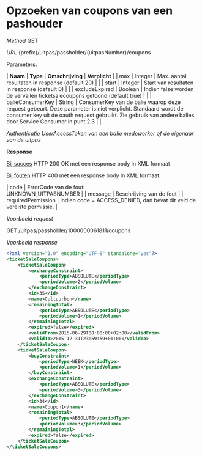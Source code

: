 ---
---

# Opzoeken van coupons van een pashouder

_Method_
GET

_URL_
{prefix}/uitpas/passholder/{uitpasNumber}/coupons

Parameters:

| **Naam** | **Type** | **Omschrijving** | **Verplicht** |
| max | Integer | Max. aantal resultaten in response (default 20) |  |
| start | Integer | Start van resultaten in response (default 0) |  |
| excludeExpired | Boolean | Indien false worden de vervallen ticketsalecoupons getoond (default true) |  |
| balieConsumerKey | String | ConsumerKey van de balie waarop deze request gebeurt. Deze parameter is niet verplicht. Standaard wordt de consumer key uit de oauth request gebruikt. Zie gebruik van andere balies door Service Consumer in punt 2.3 |  |

_Authenticatie_
_UserAccessToken van een balie medewerker of de eigenaar van de uitpas_

**Response**

<u>Bij succes</u>
HTTP 200 OK met een response body in XML formaat

<u>Bij fouten</u>
HTTP 400 met een response body in XML formaat:

| code | ErrorCode van de fout:<br>UNKNOWN_UITPASNUMBER |
| message | Beschrijving van de fout |
| requiredPermission | Indien code = ACCESS_DENIED, dan bevat dit veld de vereiste permissie. |

_Voorbeeld request_

GET /uitpas/passholder/1000000061811/coupons

_Voorbeeld response_


~~~xml
<?xml version="1.0" encoding="UTF-8" standalone="yes"?>
<ticketSaleCoupons>
    <ticketSaleCoupon>
        <exchangeConstraint>
            <periodType>ABSOLUTE</periodType>
            <periodVolume>2</periodVolume>
        </exchangeConstraint>
        <id>35</id>
        <name>Cultuurbon</name>
        <remainingTotal>
            <periodType>ABSOLUTE</periodType>
            <periodVolume>1</periodVolume>
        </remainingTotal>
        <expired>false</expired>
        <validFrom>2015-06-29T00:00:00+02:00</validFrom>
        <validTo>2015-12-31T23:59:59+01:00</validTo>
    </ticketSaleCoupon>
    <ticketSaleCoupon>
        <buyConstraint>
            <periodType>WEEK</periodType>
            <periodVolume>1</periodVolume>
        </buyConstraint>
        <exchangeConstraint>
            <periodType>ABSOLUTE</periodType>
            <periodVolume>3</periodVolume>
        </exchangeConstraint>
        <id>34</id>
        <name>Coupon1</name>
        <remainingTotal>
            <periodType>ABSOLUTE</periodType>
            <periodVolume>3</periodVolume>
        </remainingTotal>
        <expired>false</expired>
    </ticketSaleCoupon>
</ticketSaleCoupons>
~~~
